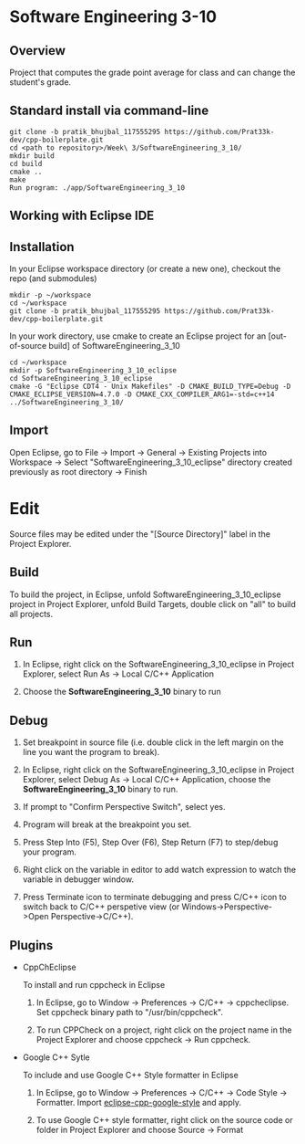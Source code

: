 # Software Engineering 3-10

## Overview

Project that computes the grade point average for class and can change the student's grade.

## Standard install via command-line
```
git clone -b pratik_bhujbal_117555295 https://github.com/Prat33k-dev/cpp-boilerplate.git
cd <path to repository>/Week\ 3/SoftwareEngineering_3_10/
mkdir build
cd build
cmake ..
make
Run program: ./app/SoftwareEngineering_3_10
```

## Working with Eclipse IDE ##

## Installation

In your Eclipse workspace directory (or create a new one), checkout the repo (and submodules)
```
mkdir -p ~/workspace
cd ~/workspace
git clone -b pratik_bhujbal_117555295 https://github.com/Prat33k-dev/cpp-boilerplate.git
```

In your work directory, use cmake to create an Eclipse project for an [out-of-source build] of SoftwareEngineering_3_10

```
cd ~/workspace
mkdir -p SoftwareEngineering_3_10_eclipse
cd SoftwareEngineering_3_10_eclipse
cmake -G "Eclipse CDT4 - Unix Makefiles" -D CMAKE_BUILD_TYPE=Debug -D CMAKE_ECLIPSE_VERSION=4.7.0 -D CMAKE_CXX_COMPILER_ARG1=-std=c++14 ../SoftwareEngineering_3_10/
```

## Import

Open Eclipse, go to File -> Import -> General -> Existing Projects into Workspace -> 
Select "SoftwareEngineering_3_10_eclipse" directory created previously as root directory -> Finish

# Edit

Source files may be edited under the "[Source Directory]" label in the Project Explorer.


## Build

To build the project, in Eclipse, unfold SoftwareEngineering_3_10_eclipse project in Project Explorer,
unfold Build Targets, double click on "all" to build all projects.

## Run

1. In Eclipse, right click on the SoftwareEngineering_3_10_eclipse in Project Explorer,
select Run As -> Local C/C++ Application

2. Choose the **SoftwareEngineering_3_10** binary to run


## Debug


1. Set breakpoint in source file (i.e. double click in the left margin on the line you want 
the program to break).

2. In Eclipse, right click on the SoftwareEngineering_3_10_eclipse in Project Explorer, select Debug As -> 
Local C/C++ Application, choose the **SoftwareEngineering_3_10** binary to run.

3. If prompt to "Confirm Perspective Switch", select yes.

4. Program will break at the breakpoint you set.

5. Press Step Into (F5), Step Over (F6), Step Return (F7) to step/debug your program.

6. Right click on the variable in editor to add watch expression to watch the variable in 
debugger window.

7. Press Terminate icon to terminate debugging and press C/C++ icon to switch back to C/C++ 
perspetive view (or Windows->Perspective->Open Perspective->C/C++).


## Plugins

- CppChEclipse

    To install and run cppcheck in Eclipse

    1. In Eclipse, go to Window -> Preferences -> C/C++ -> cppcheclipse.
    Set cppcheck binary path to "/usr/bin/cppcheck".

    2. To run CPPCheck on a project, right click on the project name in the Project Explorer 
    and choose cppcheck -> Run cppcheck.


- Google C++ Sytle

    To include and use Google C++ Style formatter in Eclipse

    1. In Eclipse, go to Window -> Preferences -> C/C++ -> Code Style -> Formatter. 
    Import [eclipse-cpp-google-style][reference-id-for-eclipse-cpp-google-style] and apply.

    2. To use Google C++ style formatter, right click on the source code or folder in 
    Project Explorer and choose Source -> Format

[reference-id-for-eclipse-cpp-google-style]: https://raw.githubusercontent.com/google/styleguide/gh-pages/eclipse-cpp-google-style.xml

